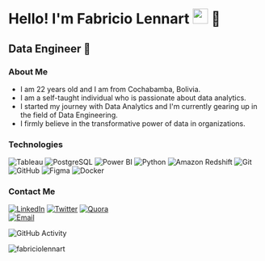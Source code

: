 <h1>Hello! I'm Fabricio Lennart <img src="https://raw.githubusercontent.com/iampavangandhi/iampavangandhi/master/gifs/Hi.gif" width="30px"> 🚀</h1>
<h2>Data Engineer 🎯</h2>

### About Me
- I am 22 years old and I am from Cochabamba, Bolivia.
- I am a self-taught individual who is passionate about data analytics. 
- I started my journey with Data Analytics and I'm currently gearing up in the field of Data Engineering.
- I firmly believe in the transformative power of data in organizations.

### Technologies
  ![Tableau](https://img.shields.io/badge/-Tableau-333333?style=flat&logo=tableau)
  ![PostgreSQL](https://img.shields.io/badge/-PostgreSQL-333333?style=flat&logo=postgresql)
  ![Power BI](https://img.shields.io/badge/-Power%20BI-333333?style=flat&logo=powerbi)
  ![Python](https://img.shields.io/badge/-Python-333333?style=flat&logo=python)
  ![Amazon Redshift](https://img.shields.io/badge/-Amazon%20Redshift-333333?style=flat&logo=amazon)
  ![Git](https://img.shields.io/badge/-Git-333333?style=flat&logo=git)
  ![GitHub](https://img.shields.io/badge/-GitHub-333333?style=flat&logo=github)
  ![Figma](https://img.shields.io/badge/-Figma-333333?style=flat&logo=figma)
  ![Docker](https://img.shields.io/badge/-Docker-333333?style=flat&logo=docker)

### Contact Me
<a href="https://www.linkedin.com/in/fabricio-lennart/"><img alt="LinkedIn" src="https://img.shields.io/badge/LinkedIn-Fabricio%20Lennart-blue?style=flat-square&logo=linkedin"></a>
<a href="https://x.com/fabriciolennart?s=21&t=e-T5phUrAAGJAW77bjF0-Q"><img alt="Twitter" src="https://img.shields.io/badge/Twitter-Fabricio%20Lennart-blue?style=flat-square&logo=twitter"></a>
<a href="https://es.quora.com/profile/Fabricio-Lennart-Flores-Ledezma?ch=17&oid=1559454194&share=e2998389&srid=uyPGiz&target_type=user"><img alt="Quora" src="https://img.shields.io/badge/Quora-Fabricio%20Lennart-blue?style=flat-square&logo=quora"></a>  
<a href="mailto:fabricioflores515@gmail.com"><img alt="Email" src="https://img.shields.io/badge/Gmail-Fabricio%20Lennart-blue?style=flat-square&logo=gmail"></a>  

![GitHub Activity](https://github-readme-stats.vercel.app/api?username=Fabrilennart5&show_icons=true)

<p align="left"> <img src="https://komarev.com/ghpvc/?username=Fabrilennart5t&label=Profile%20views&color=0e75b6&style=flat" alt="fabriciolennart" /> </p>

